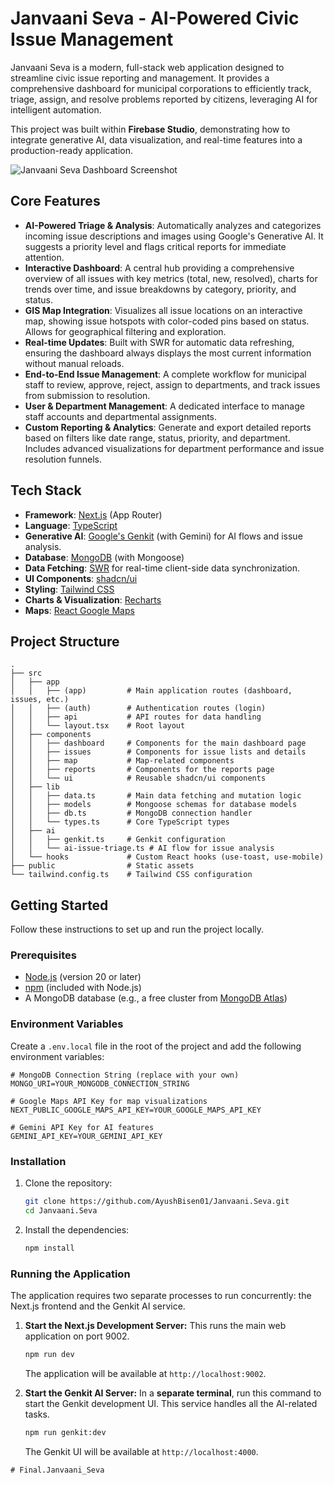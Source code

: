 # Janvaani Seva - AI-Powered Civic Issue Management

Janvaani Seva is a modern, full-stack web application designed to streamline civic issue reporting and management. It provides a comprehensive dashboard for municipal corporations to efficiently track, triage, assign, and resolve problems reported by citizens, leveraging AI for intelligent automation.

This project was built within **Firebase Studio**, demonstrating how to integrate generative AI, data visualization, and real-time features into a production-ready application.

![Janvaani Seva Dashboard Screenshot](https://res.cloudinary.com/dtstc3zpl/image/upload/v1721903632/Screenshot_2024-07-25_at_3.23.01_PM_c3f59e.png)

## Core Features

-   **AI-Powered Triage & Analysis**: Automatically analyzes and categorizes incoming issue descriptions and images using Google's Generative AI. It suggests a priority level and flags critical reports for immediate attention.
-   **Interactive Dashboard**: A central hub providing a comprehensive overview of all issues with key metrics (total, new, resolved), charts for trends over time, and issue breakdowns by category, priority, and status.
-   **GIS Map Integration**: Visualizes all issue locations on an interactive map, showing issue hotspots with color-coded pins based on status. Allows for geographical filtering and exploration.
-   **Real-time Updates**: Built with SWR for automatic data refreshing, ensuring the dashboard always displays the most current information without manual reloads.
-   **End-to-End Issue Management**: A complete workflow for municipal staff to review, approve, reject, assign to departments, and track issues from submission to resolution.
-   **User & Department Management**: A dedicated interface to manage staff accounts and departmental assignments.
-   **Custom Reporting & Analytics**: Generate and export detailed reports based on filters like date range, status, priority, and department. Includes advanced visualizations for department performance and issue resolution funnels.

## Tech Stack

-   **Framework**: [Next.js](https://nextjs.org/) (App Router)
-   **Language**: [TypeScript](https://www.typescriptlang.org/)
-   **Generative AI**: [Google's Genkit](https://firebase.google.com/docs/genkit) (with Gemini) for AI flows and issue analysis.
-   **Database**: [MongoDB](https://www.mongodb.com/) (with Mongoose)
-   **Data Fetching**: [SWR](https://swr.vercel.app/) for real-time client-side data synchronization.
-   **UI Components**: [shadcn/ui](https://ui.shadcn.com/)
-   **Styling**: [Tailwind CSS](https://tailwindcss.com/)
-   **Charts & Visualization**: [Recharts](https://recharts.org/)
-   **Maps**: [React Google Maps](https://visgl.github.io/react-google-maps/)

## Project Structure

```
.
├── src
│   ├── app
│   │   ├── (app)         # Main application routes (dashboard, issues, etc.)
│   │   ├── (auth)        # Authentication routes (login)
│   │   ├── api           # API routes for data handling
│   │   └── layout.tsx    # Root layout
│   ├── components
│   │   ├── dashboard     # Components for the main dashboard page
│   │   ├── issues        # Components for issue lists and details
│   │   ├── map           # Map-related components
│   │   ├── reports       # Components for the reports page
│   │   └── ui            # Reusable shadcn/ui components
│   ├── lib
│   │   ├── data.ts       # Main data fetching and mutation logic
│   │   ├── models        # Mongoose schemas for database models
│   │   ├── db.ts         # MongoDB connection handler
│   │   └── types.ts      # Core TypeScript types
│   ├── ai
│   │   ├── genkit.ts     # Genkit configuration
│   │   └── ai-issue-triage.ts # AI flow for issue analysis
│   └── hooks             # Custom React hooks (use-toast, use-mobile)
├── public                # Static assets
└── tailwind.config.ts    # Tailwind CSS configuration
```

## Getting Started

Follow these instructions to set up and run the project locally.

### Prerequisites

-   [Node.js](https://nodejs.org/) (version 20 or later)
-   [npm](https://www.npmjs.com/) (included with Node.js)
-   A MongoDB database (e.g., a free cluster from [MongoDB Atlas](https://www.mongodb.com/cloud/atlas))

### Environment Variables

Create a `.env.local` file in the root of the project and add the following environment variables:

```
# MongoDB Connection String (replace with your own)
MONGO_URI=YOUR_MONGODB_CONNECTION_STRING

# Google Maps API Key for map visualizations
NEXT_PUBLIC_GOOGLE_MAPS_API_KEY=YOUR_GOOGLE_MAPS_API_KEY

# Gemini API Key for AI features
GEMINI_API_KEY=YOUR_GEMINI_API_KEY
```

### Installation

1.  Clone the repository:
    ```bash
    git clone https://github.com/AyushBisen01/Janvaani.Seva.git
    cd Janvaani.Seva
    ```

2.  Install the dependencies:
    ```bash
    npm install
    ```

### Running the Application

The application requires two separate processes to run concurrently: the Next.js frontend and the Genkit AI service.

1.  **Start the Next.js Development Server:**
    This runs the main web application on port 9002.
    ```bash
    npm run dev
    ```
    The application will be available at `http://localhost:9002`.

2.  **Start the Genkit AI Server:**
    In a **separate terminal**, run this command to start the Genkit development UI. This service handles all the AI-related tasks.
    ```bash
    npm run genkit:dev
    ```
    The Genkit UI will be available at `http://localhost:4000`.
```# Final.Janvaani_Seva
# Final.Janvaani_Seva
